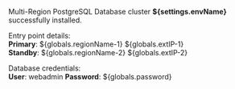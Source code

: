 Multi-Region PostgreSQL Database cluster **${settings.envName}** successfully installed.

Entry point details:    
**Primary**: ${globals.regionName-1} ${globals.extIP-1}   
**Standby**: ${globals.regionName-2} ${globals.extIP-2}   

Database credentials:   
**User**: webadmin 
**Password**: ${globals.password}  
